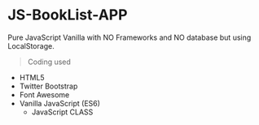 # JS-BookList-APP

Pure JavaScript Vanilla with NO Frameworks and NO database but using LocalStorage.

> Coding used

-   HTML5
-   Twitter Bootstrap
-   Font Awesome
-   Vanilla JavaScript (ES6)
    -   JavaScript CLASS
